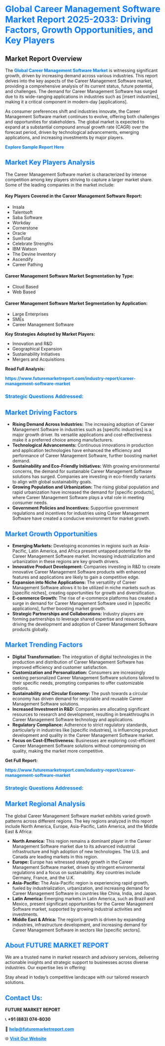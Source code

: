 <h1 style="color: #007BFF;">Global Career Management Software Market Report 2025-2033: Driving Factors, Growth Opportunities, and Key Players</h1>

<section id="overview">
<h2>Market Report Overview</h2>
<p>The <a href="https://www.futuremarketreport.com/industry-report/career-management-software-market" style="color: #007BFF; text-decoration: none;"><strong>Global Career Management Software Market</strong></a> is witnessing significant growth, driven by increasing demand across various industries. This report delves into the key aspects of the Career Management Software market, providing a comprehensive analysis of its current status, future potential, and challenges. The demand for Career Management Software has surged due to its wide-ranging applications in industries such as [insert industries], making it a critical component in modern-day [applications].</p>
<p>As consumer preferences shift and industries innovate, the Career Management Software market continues to evolve, offering both challenges and opportunities for stakeholders. The global market is expected to expand at a substantial compound annual growth rate (CAGR) over the forecast period, driven by technological advancements, emerging applications, and increasing investments by major players.</p>
</section>

<section id="overview">
<p><a href="https://www.futuremarketreport.com/request-sample/reportId=112837" style="color: #007BFF; text-decoration: none;"><strong>Explore Sample Report Here</strong></a></p>
</section>

<section id="key-players">
<h2 style="color: #007BFF;">Market Key Players Analysis</h2>
<p>The Career Management Software market is characterized by intense competition among key players striving to capture a larger market share. Some of the leading companies in the market include:</p>
<h4>Key Players Covered in the Career Management Software Report:</h4>
<ul><li>Insala</li><li>Talentsoft</li><li>Saba Software</li><li>Workday</li><li>Cornerstone</li><li>Oracle</li><li>SumTotal</li><li>Celebrate Strengths</li><li>IBM Watson</li><li>The Devine Inventory</li><li>Ascendify</li><li>Career Pathing</li></ul>
<h4>Career Management Software Market Segmentation by Type:</h4>
<ul><li>Cloud Based</li><li>Web Based</li></ul>

<h4>Career Management Software Market Segmentation by Application:</h4>
<ul><li>Large Enterprises</li><li>SMEs</li><li>Career Management Software</li></ul>
<p><strong>Key Strategies Adopted by Market Players:</strong></p>
<ul>
<li>Innovation and R&D</li>
<li>Geographical Expansion</li>
<li>Sustainability Initiatives</li>
<li>Mergers and Acquisitions</li>
</ul>
</section>

<section>
<p><strong>Read Full Analysis: </strong></p><a href="https://www.futuremarketreport.com/industry-report/career-management-software-market" style="color: #007BFF; text-decoration: none;"><strong>https://www.futuremarketreport.com/industry-report/career-management-software-market</strong></a>
<h3 style="color: #007BFF;">Strategic Questions Addressed:</h3>
</section>

<section id="driving-factors">
<h2 style="color: #007BFF;">Market Driving Factors</h2>
<ul>
<li><strong>Rising Demand Across Industries:</strong> The increasing adoption of Career Management Software in industries such as [specific industries] is a major growth driver. Its versatile applications and cost-effectiveness make it a preferred choice among manufacturers.</li>
<li><strong>Technological Advancements:</strong> Continuous innovations in production and application technologies have enhanced the efficiency and performance of Career Management Software, further boosting market demand.</li>
<li><strong>Sustainability and Eco-Friendly Initiatives:</strong> With growing environmental concerns, the demand for sustainable Career Management Software solutions has surged. Companies are investing in eco-friendly variants to align with global sustainability goals.</li>
<li><strong>Growing Population and Urbanization:</strong> The rising global population and rapid urbanization have increased the demand for [specific products], where Career Management Software plays a vital role in meeting consumer needs.</li>
<li><strong>Government Policies and Incentives:</strong> Supportive government regulations and incentives for industries using Career Management Software have created a conducive environment for market growth.</li>
</ul>
</section>

<section id="growth-opportunities">
<h2 style="color: #007BFF;">Market Growth Opportunities</h2>
<ul>
<li><strong>Emerging Markets:</strong> Developing economies in regions such as Asia-Pacific, Latin America, and Africa present untapped potential for the Career Management Software market. Increasing industrialization and urbanization in these regions are key growth drivers.</li>
<li><strong>Innovative Product Development:</strong> Companies investing in R&D to create innovative Career Management Software products with enhanced features and applications are likely to gain a competitive edge.</li>
<li><strong>Expansion into Niche Applications:</strong> The versatility of Career Management Software allows it to be utilized in niche markets such as [specific niches], creating opportunities for growth and diversification.</li>
<li><strong>E-commerce Growth:</strong> The rise of e-commerce platforms has created a surge in demand for Career Management Software used in [specific applications], further boosting market growth.</li>
<li><strong>Strategic Partnerships and Collaborations:</strong> Industry players are forming partnerships to leverage shared expertise and resources, driving the development and adoption of Career Management Software products globally.</li>
</ul>
</section>

<section id="trending-factors">
<h2 style="color: #007BFF;">Market Trending Factors</h2>
<ul>
<li><strong>Digital Transformation:</strong> The integration of digital technologies in the production and distribution of Career Management Software has improved efficiency and customer satisfaction.</li>
<li><strong>Customization and Personalization:</strong> Consumers are increasingly seeking personalized Career Management Software solutions tailored to their specific needs, prompting companies to offer customizable options.</li>
<li><strong>Sustainability and Circular Economy:</strong> The push towards a circular economy has driven demand for recyclable and reusable Career Management Software solutions.</li>
<li><strong>Increased Investment in R&D:</strong> Companies are allocating significant resources to research and development, resulting in breakthroughs in Career Management Software technology and applications.</li>
<li><strong>Regulatory Compliance:</strong> Adherence to strict regulatory standards, particularly in industries like [specific industries], is influencing product development and quality in the Career Management Software market.</li>
<li><strong>Focus on Cost-Effectiveness:</strong> Businesses are exploring cost-efficient Career Management Software solutions without compromising on quality, making the market more competitive.</li>
</ul>
</section>

<section>
<p><strong>Get Full Report: </strong></p><a href="https://www.futuremarketreport.com/industry-report/career-management-software-market" style="color: #007BFF; text-decoration: none;"><strong>https://www.futuremarketreport.com/industry-report/career-management-software-market</strong></a>
<h3 style="color: #007BFF;">Strategic Questions Addressed:</h3>
</section>


<section id="regional-analysis">
<h2 style="color: #007BFF;">Market Regional Analysis</h2>
<p>The global Career Management Software market exhibits varied growth patterns across different regions. The key regions analyzed in this report include North America, Europe, Asia-Pacific, Latin America, and the Middle East & Africa:</p>
<ul>
<li><strong>North America:</strong> This region remains a dominant player in the Career Management Software market due to its advanced industrial infrastructure and high adoption of new technologies. The U.S. and Canada are leading markets in this region.</li>
<li><strong>Europe:</strong> Europe has witnessed steady growth in the Career Management Software market, driven by stringent environmental regulations and a focus on sustainability. Key countries include Germany, France, and the U.K.</li>
<li><strong>Asia-Pacific:</strong> The Asia-Pacific region is experiencing rapid growth, fueled by industrialization, urbanization, and increasing demand for Career Management Software in countries like China, India, and Japan.</li>
<li><strong>Latin America:</strong> Emerging markets in Latin America, such as Brazil and Mexico, present significant opportunities for the Career Management Software market, supported by growing industrial activities and investments.</li>
<li><strong>Middle East & Africa:</strong> The region’s growth is driven by expanding industries, infrastructure development, and increasing demand for Career Management Software in sectors like [specific sectors].</li>
</ul>
</section>

<footer>
<h2 style="color: #007BFF;">About FUTURE MARKET REPORT</h2>
<p>We are a trusted name in market research and advisory services, delivering actionable insights and strategic support to businesses across diverse industries. Our expertise lies in offering:</p>

<p>Stay ahead in today’s competitive landscape with our tailored research solutions.</p>

<h2 style="color: #007BFF;">Contact Us:</h2>
<p><strong>FUTURE MARKET REPORT</strong></p>
<p>📞 <strong>+91 (883) 074-8030</strong></p>
<p>📧 <strong><a href="mailto:help@futuremarketreport.com" style="color: #007BFF;">help@futuremarketreport.com</a></strong></p>
<p>🌐 <strong><a href="https://www.futuremarketreport.com/" style="color: #007BFF;">Visit Our Website</a></strong></p>
</footer>